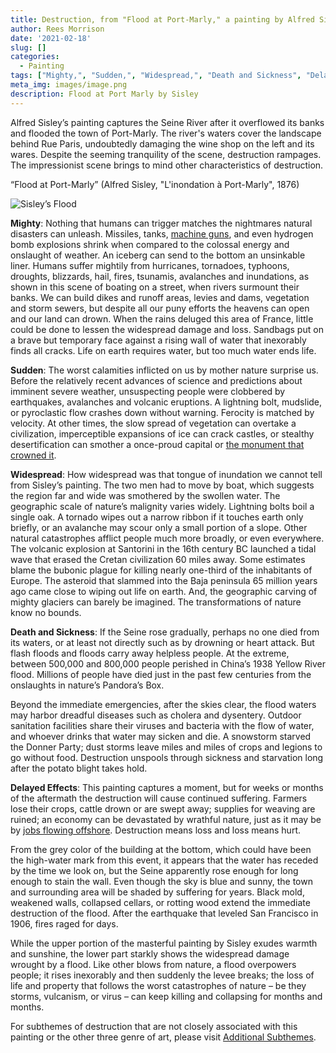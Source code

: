 ```yaml
---
title: Destruction, from "Flood at Port-Marly," a painting by Alfred Sisley
author: Rees Morrison
date: '2021-02-18'
slug: []
categories:
  - Painting
tags: ["Mighty,", "Sudden,", "Widespread,", "Death and Sickness", "Delayed Effects",]
meta_img: images/image.png
description: Flood at Port Marly by Sisley
---
```


Alfred Sisley’s painting captures the Seine River after it overflowed its banks and flooded the town of Port-Marly.  The river's waters cover the landscape behind Rue Paris, undoubtedly damaging the wine shop on the left and its wares.  Despite the seeming tranquility of the scene, destruction rampages.  The impressionist scene brings to mind other characteristics of destruction.

<!--more-->

“Flood at Port-Marly” (Alfred Sisley, "L'inondation à Port-Marly", 1876)
 

![Sisley’s Flood](/media/DestructionFlood.png)

**Mighty**:  Nothing that humans can trigger matches the nightmares natural disasters can unleash.  Missiles, tanks, [machine guns](https://themesfromart.com/blog/2021-02-18-destruction-saving-private-ryan-a-movie-by-steven-spielberg/destructionsaving/), and even hydrogen bomb explosions shrink when compared to the colossal energy and onslaught of weather.  An iceberg can send to the bottom an unsinkable liner.   Humans suffer mightily from hurricanes, tornadoes, typhoons, droughts, blizzards, hail, fires, tsunamis, avalanches and inundations, as shown in this scene of boating on a street, when rivers surmount their banks.  We can build dikes and runoff areas, levies and dams, vegetation and storm sewers, but despite all our puny efforts the heavens can open and our land can drown.  When the rains deluged this area of France, little could be done to lessen the widespread damage and loss. Sandbags put on a brave but temporary face against a rising wall of water that inexorably finds all cracks. Life on earth requires water, but too much water ends life. 

**Sudden**:  The worst calamities inflicted on us by mother nature surprise us. Before the relatively recent advances of science and predictions about imminent severe weather, unsuspecting people were clobbered by earthquakes, avalanches and volcanic eruptions.  A lightning bolt, mudslide, or pyroclastic flow crashes down without warning.  Ferocity is matched by velocity.  At other times, the slow spread of vegetation can overtake a civilization, imperceptible expansions of ice can crack castles, or stealthy desertification can smother a once-proud capital or [the monument that crowned it](https://themesfromart.com/blog/2021-02-18-destruction-ozymandias-a-poem-by-percy-bysshe-shelley/destructoz/).

**Widespread**:  How widespread was that tongue of inundation we cannot tell from Sisley’s painting.  The two men had to move by boat, which suggests the region far and wide was smothered by the swollen water.  The geographic scale of nature’s malignity varies widely.  Lightning bolts boil a single oak.  A tornado wipes out a narrow ribbon if it touches earth only briefly, or an avalanche may scour only a small portion of a slope.  Other natural catastrophes afflict people much more broadly, or even everywhere.  The volcanic explosion at Santorini in the 16th century BC launched a tidal wave that erased the Cretan civilization 60 miles away.  Some estimates blame the bubonic plague for killing nearly one-third of the inhabitants of Europe.  The asteroid that slammed into the Baja peninsula 65 million years ago came close to wiping out life on earth.   And, the geographic carving of mighty glaciers can barely be imagined.  The transformations of nature know no bounds.

**Death and Sickness**: If the Seine rose gradually, perhaps no one died from its waters, or at least not directly such as by drowning or heart attack.  But flash floods and floods carry away helpless people.  At the extreme, between 500,000 and 800,000 people perished in China’s 1938 Yellow River flood.  Millions of people have died just in the past few centuries from the onslaughts in nature’s Pandora’s Box.

Beyond the immediate emergencies, after the skies clear, the flood waters may harbor dreadful diseases such as cholera and dysentery.  Outdoor sanitation facilities share their viruses and bacteria with the flow of water, and whoever drinks that water may sicken and die.   A snowstorm starved the Donner Party; dust storms leave miles and miles of crops and legions to go without food.  Destruction unspools through sickness and starvation long after the potato blight takes hold.
	
**Delayed Effects**:  This painting captures a moment, but for weeks or months of the aftermath the destruction will cause continued suffering.  Farmers lose their crops, cattle drown or are swept away; supplies for weaving are ruined; an economy can be devastated by wrathful nature, just as it may be by [jobs flowing offshore](https://themesfromart.com/blog/2021-02-18-destruction-from-my-hometown-a-rock-ballad-by-bruce-springsteen/destructhometown/).  Destruction means loss and loss means hurt.   

From the grey color of the building at the bottom, which could have been the high-water mark from this event, it appears that the water has receded by the time we look on, but the Seine apparently rose enough for long enough to stain the wall.  Even though the sky is blue and sunny, the town and surrounding area will be shaded by suffering for years.  Black mold, weakened walls, collapsed cellars, or rotting wood extend the immediate destruction of the flood.   After the earthquake that leveled San Francisco in 1906, fires raged for days.


While the upper portion of the masterful painting by Sisley exudes warmth and sunshine, the lower part starkly shows the widespread damage wrought by a flood.   Like other blows from nature, a flood overpowers people; it rises inexorably and then suddenly the levee breaks; the loss of life and property that follows the worst catastrophes of nature – be they storms, vulcanism, or virus – can keep killing and collapsing for months and months.  

For subthemes of destruction that are not closely associated with this painting or the other three genre of art, please visit [Additional Subthemes](https://themesfromart.com/blog/2021-02-10-decisions-a-wider-angle-view/decisionswiderangle/).
